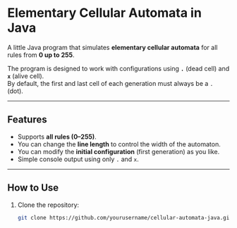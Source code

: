 # Elementary Cellular Automata in Java

A little Java program that simulates **elementary cellular automata** for all rules from **0 up to 255**.  

The program is designed to work with configurations using **`.`** (dead cell) and **`x`** (alive cell).  
By default, the first and last cell of each generation must always be a `.` (dot).  

---

## Features
- Supports **all rules (0–255)**.  
- You can change the **line length** to control the width of the automaton.  
- You can modify the **initial configuration** (first generation) as you like.  
- Simple console output using only `.` and `x`.  

---

## How to Use
1. Clone the repository:
   ```bash
   git clone https://github.com/yourusername/cellular-automata-java.git
